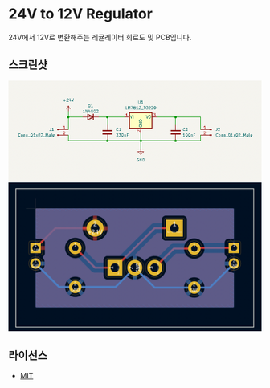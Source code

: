 # 24V to 12V Regulator

24V에서 12V로 변환해주는 레귤레이터 회로도 및 PCB입니다.

## 스크린샷

![IMG_001](/Screenshots/IMG_001.png)
![IMG_002](/Screenshots/IMG_002.png)

## 라이선스
- [MIT](/LICENSE)
